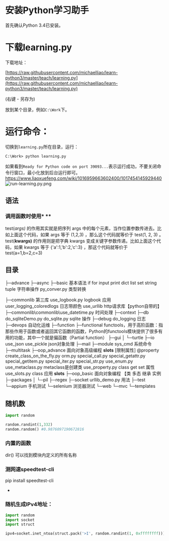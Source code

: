 # 安装Python学习助手

首先确认Python 3.4已安装。

# 下载learning.py

下载地址：

[https://raw.githubusercontent.com/michaelliao/learn-python3/master/teach/learning.py](https://raw.githubusercontent.com/michaelliao/learn-python3/master/teach/learning.py)

(右键 - 另存为)

放到某个目录，例如`C:\Work`下。

# 运行命令：

切换到`learning.py`所在目录，运行：

```
C:\Work> python learning.py
```

如果看到`Ready for Python code on port 39093...`表示运行成功，不要关闭命令行窗口，最小化放到后台运行即可。
https://www.liaoxuefeng.com/wiki/1016959663602400/1017454145929440
![run-learning.py.png](https://raw.githubusercontent.com/michaelliao/learn-python3/master/teach/run-learning.py.png)




## 语法


### 调用函数时使用* **
test(*args)* 的作用其实就是把序列 args 中的每个元素，当作位置参数传进去。比如上面这个代码，如果 args 等于 (1,2,3) ，那么这个代码就等价于 test(1, 2, 3) 。
test(**kwargs)** 的作用则是把字典 kwargs 变成关键字参数传递。比如上面这个代码，如果 kwargs 等于 {'a':1,'b':2,'c':3} ，那这个代码就等价于 test(a=1,b=2,c=3) 



## 目录
├─advance
├─async
├─basic       基本语法 if for input print  dict list set string tuple 字符串操作
              py_conver.py 类型转换 

├─commonlib   第三库 
            use_logbook.py logbook 应用
            user_logging_coloredlogs 日志带颜色
            use_urllib  http请求库【python自带的】
├─commonlib\commonlib\use_datetime.py  时间处理
├─context
├─db
    do_sqliteDemo.py do_sqlite.py sqlite 操作
├─debug
    do_logging 日志
├─devops  自动化运维
├─function
├─functional  functools，用于高阶函数：指那些作用于函数或者返回其它函数的函数，Python的functools模块提供了很多有用的功能，其中一个就是偏函数（Partial function）
├─gui
│  └─turtle
├─io
    use_json use_pickle  json对象处理
├─mail
├─module
       sys_cmd 系统命令
├─multitask
├─oop_advance 面向对象高级编程 __slots__ [限制属性] @property
    create_class_on_the_fly.py
    orm.py
    special_call.py
    special_getattr.py
    special_getitem.py
    special_iter.py
    special_str.py
    use_enum.py
    use_metaclass.py  metaclass是创建类
    use_property.py  class get set 属性
    use_slots.py    class  应用 __slots__
├─oop_basic  面向对象编程 【类  多态 继承  实例
├─packages
│  └─pil
├─regex
├─socket
         urllib_demo.py   用法
├─test
    └─appium 手机测试
    └─selenium 浏览器测试
└─web
    └─mvc
        └─templates




## 随机数
```python
import random

random.randint(1,332)
random.random() #0.9876097190672816
```
### 内置的函数
dir() 可以找到模块内定义的所有名称


### 测网速speedtest-cli
 pip install speedtest-cli
 - [](https://github.com/makelove/Python_Master_Courses/blob/87d04641aeb774a40b23dd25825c07afcab74cef/网络管理/测网速speedtest-cli.md#L1)
 
 
 ### 随机生成IPv4地址：
```python
import random
import socket
import struct

ipv4=socket.inet_ntoa(struct.pack('>I', random.randint(1, 0xffffffff)))
```